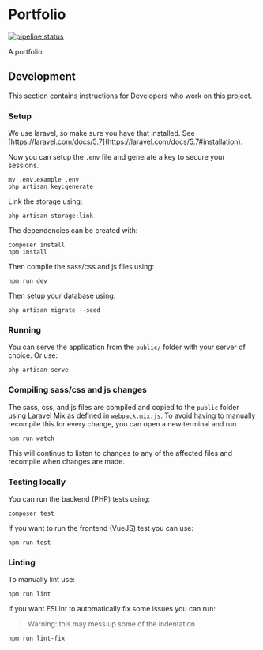 # Portfolio

[![pipeline status](https://attardev.com/root/portfolio/badges/master/pipeline.svg)](https://attardev.com/root/portfolio/commits/master)

A portfolio.

## Development

This section contains instructions for Developers who work on this project.

### Setup

We use laravel, so make sure you have that installed.
See [https://laravel.com/docs/5.7](https://laravel.com/docs/5.7#installation).

Now you can setup the `.env` file and generate a key to secure your sessions.

```
mv .env.example .env
php artisan key:generate
```

Link the storage using:
```
php artisan storage:link
```

The dependencies can be created with:

```
composer install
npm install
```

Then compile the sass/css and js files using:

```
npm run dev
```

Then setup your database using:
```
php artisan migrate --seed
```

### Running

You can serve the application from the `public/` folder with your server of choice. Or use:

```
php artisan serve
```

### Compiling sass/css and js changes

The sass, css, and js files are compiled and copied to the `public` folder using Laravel Mix as defined in `webpack.mix.js`.
To avoid having to manually recompile this for every change, you can open a new terminal and run

```
npm run watch
```

This will continue to listen to changes to any of the affected files and recompile when changes are made.

### Testing locally

You can run the backend (PHP) tests using:
```
composer test
```

If you want to run the frontend (VueJS) test you can use:
```
npm run test
```

### Linting

To manually lint use:
```
npm run lint
```

If you want ESLint to automatically fix some issues you can run:
> Warning: this may mess up some of the indentation

```
npm run lint-fix
```
